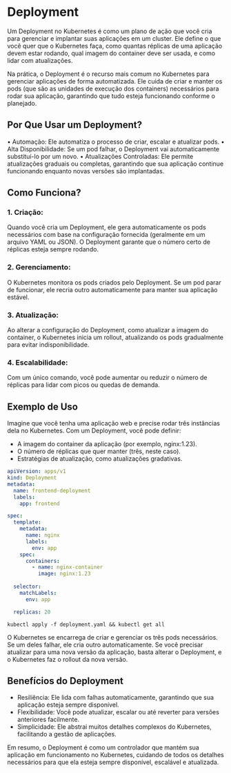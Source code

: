 # Deployment
Um Deployment no Kubernetes é como um plano de ação que você cria para gerenciar e implantar suas aplicações em um cluster. Ele define o que você quer que o Kubernetes faça, como quantas réplicas de uma aplicação devem estar rodando, qual imagem do container deve ser usada, e como lidar com atualizações.

Na prática, o Deployment é o recurso mais comum no Kubernetes para gerenciar aplicações de forma automatizada. Ele cuida de criar e manter os pods (que são as unidades de execução dos containers) necessários para rodar sua aplicação, garantindo que tudo esteja funcionando conforme o planejado.

## Por Que Usar um Deployment?
•	Automação: Ele automatiza o processo de criar, escalar e atualizar pods.
•	Alta Disponibilidade: Se um pod falhar, o Deployment vai automaticamente substituí-lo por um novo.
•	Atualizações Controladas: Ele permite atualizações graduais ou completas, garantindo que sua aplicação continue funcionando enquanto novas versões são implantadas.

## Como Funciona?
### 1.	Criação:
Quando você cria um Deployment, ele gera automaticamente os pods necessários com base na configuração fornecida (geralmente em um arquivo YAML ou JSON). O Deployment garante que o número certo de réplicas esteja sempre rodando.
### 2.	Gerenciamento:
O Kubernetes monitora os pods criados pelo Deployment. Se um pod parar de funcionar, ele recria outro automaticamente para manter sua aplicação estável.
### 3.	Atualização:
Ao alterar a configuração do Deployment, como atualizar a imagem do container, o Kubernetes inicia um rollout, atualizando os pods gradualmente para evitar indisponibilidade.
### 4.	Escalabilidade:
Com um único comando, você pode aumentar ou reduzir o número de réplicas para lidar com picos ou quedas de demanda.

## Exemplo de Uso

Imagine que você tenha uma aplicação web e precise rodar três instâncias dela no Kubernetes. Com um Deployment, você pode definir:
- A imagem do container da aplicação (por exemplo, nginx:1.23).
- O número de réplicas que quer manter (três, neste caso).
- Estratégias de atualização, como atualizações gradativas.
```yaml
apiVersion: apps/v1
kind: Deployment
metadata:
  name: frontend-deployment
  labels:
    app: frontend

spec:
  template:
    metadata:
      name: nginx
      labels:
        env: app
    spec:
      containers:
        - name: nginx-container
          image: nginx:1.23
  
  selector:
    matchLabels:
      env: app

  replicas: 20
```
```shell
kubectl apply -f deployment.yaml && kubectl get all
```

O Kubernetes se encarrega de criar e gerenciar os três pods necessários. Se um deles falhar, ele cria outro automaticamente. Se você precisar atualizar para uma nova versão da aplicação, basta alterar o Deployment, e o Kubernetes faz o rollout da nova versão.

## Benefícios do Deployment
- Resiliência: Ele lida com falhas automaticamente, garantindo que sua aplicação esteja sempre disponível.
- Flexibilidade: Você pode atualizar, escalar ou até reverter para versões anteriores facilmente.
- Simplicidade: Ele abstrai muitos detalhes complexos do Kubernetes, facilitando a gestão de aplicações.

Em resumo, o Deployment é como um controlador que mantém sua aplicação em funcionamento no Kubernetes, cuidando de todos os detalhes necessários para que ela esteja sempre disponível, escalável e atualizada.
